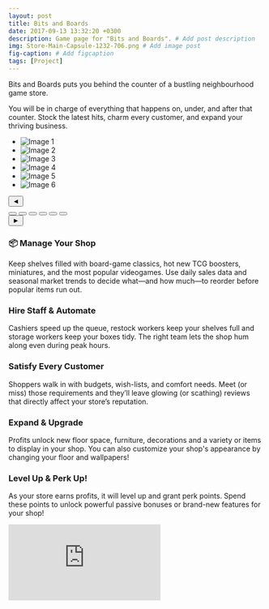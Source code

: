 ```yaml
---
layout: post
title: Bits and Boards
date: 2017-09-13 13:32:20 +0300
description: Game page for "Bits and Boards". # Add post description
img: Store-Main-Capsule-1232-706.png # Add image post
fig-caption: # Add figcaption
tags: [Project]
---
```


Bits and Boards puts you behind the counter of a bustling neighbourhood game store.  

You will be in charge of everything that happens on, under, and after that counter. Stock the latest hits, charm every customer, and expand your thriving business.

<div class="carousel-wrap">
  <ul class="carousel">
    <li><img src="{{site.baseurl}}/assets/img/shot1.png" alt="Image 1"></li>
    <li><img src="{{site.baseurl}}/assets/img/shot8.png" alt="Image 2"></li>
    <li><img src="{{site.baseurl}}/assets/img/shot10.png" alt="Image 3"></li>
    <li><img src="{{site.baseurl}}/assets/img/shot3.png" alt="Image 4"></li>
    <li><img src="{{site.baseurl}}/assets/img/shot9.png" alt="Image 5"></li>
    <li><img src="{{site.baseurl}}/assets/img/shot2.png" alt="Image 6"></li>
  </ul>

  <div class="carousel-ui">
    <button class="arrow prev" aria-label="Previous">◄</button>
    <div class="dots">
      <button aria-label="Slide 1" data-slide="0"></button>
      <button aria-label="Slide 2" data-slide="1"></button>
      <button aria-label="Slide 3" data-slide="2"></button>
      <button aria-label="Slide 4" data-slide="3"></button>
      <button aria-label="Slide 5" data-slide="4"></button>
      <button aria-label="Slide 6" data-slide="5"></button>
    </div>
    <button class="arrow next" aria-label="Next">►</button>
  </div>
</div>

### :package: Manage Your Shop  
Keep shelves filled with board-game classics, hot new TCG boosters, miniatures, and the most popular videogames. Use daily sales data and seasonal market trends to decide what—and how much—to reorder before popular items run out.


### Hire Staff & Automate  
Cashiers speed up the queue, restock workers keep your shelves full and storage workers keep your boxes tidy. The right team lets the shop hum along even during peak hours.


### Satisfy Every Customer  
Shoppers walk in with budgets, wish-lists, and comfort needs. Meet (or miss) those requirements and they’ll leave glowing (or scathing) reviews that directly affect your store’s reputation.


### Expand & Upgrade  
Profits unlock new floor space, furniture, decorations and a variety or items to display in your shop. You can also customize your shop's appearance by changing your floor and wallpapers!


### Level Up & Perk Up!
As your store earns profits, it will level up and grant perk points. Spend these points to unlock powerful passive bonuses or brand-new features for your shop!

<div class="embed-responsive">
  <iframe src="https://store.steampowered.com/widget/3484190/" frameborder="0"></iframe>
</div>
